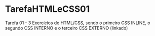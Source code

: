 # TarefaHTMLeCSS01
Tarefa 01 - 3 Exercícios de HTML/CSS, sendo o primeiro CSS INLINE, o segundo CSS INTERNO e o terceiro CSS EXTERNO (linkado)
